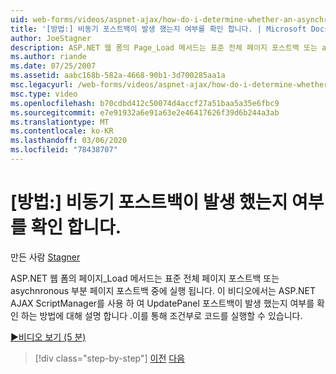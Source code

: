 ```yaml
---
uid: web-forms/videos/aspnet-ajax/how-do-i-determine-whether-an-asynchronous-postback-has-occurred
title: '[방법:] 비동기 포스트백이 발생 했는지 여부를 확인 합니다. | Microsoft Docs'
author: JoeStagner
description: ASP.NET 웹 폼의 Page_Load 메서드는 표준 전체 페이지 포스트백 또는 asychnronous 부분 페이지 포스트백 중에 실행 됩니다. 이 비디오에서 ...
ms.author: riande
ms.date: 07/25/2007
ms.assetid: aabc168b-582a-4668-90b1-3d700285aa1a
msc.legacyurl: /web-forms/videos/aspnet-ajax/how-do-i-determine-whether-an-asynchronous-postback-has-occurred
msc.type: video
ms.openlocfilehash: b70cdbd412c50074d4accf27a51baa5a35e6fbc9
ms.sourcegitcommit: e7e91932a6e91a63e2e46417626f39d6b244a3ab
ms.translationtype: MT
ms.contentlocale: ko-KR
ms.lasthandoff: 03/06/2020
ms.locfileid: "78438707"
---
```

# <a name="how-do-i-determine-whether-an-asynchronous-postback-has-occurred"></a>[방법:] 비동기 포스트백이 발생 했는지 여부를 확인 합니다.

만든 사람 [Stagner](https://github.com/JoeStagner)

ASP.NET 웹 폼의 페이지\_Load 메서드는 표준 전체 페이지 포스트백 또는 asychnronous 부분 페이지 포스트백 중에 실행 됩니다. 이 비디오에서는 ASP.NET AJAX ScriptManager를 사용 하 여 UpdatePanel 포스트백이 발생 했는지 여부를 확인 하는 방법에 대해 설명 합니다 .이를 통해 조건부로 코드를 실행할 수 있습니다.

[&#9654;비디오 보기 (5 분)](https://channel9.msdn.com/Blogs/ASP-NET-Site-Videos/how-do-i-determine-whether-an-asynchronous-postback-has-occurred)

> [!div class="step-by-step"]
> [이전](how-do-i-use-javascript-to-refresh-an-aspnet-ajax-updatepanel.md)
> [다음](how-do-i-use-the-conditional-updatemode-of-the-updatepanel.md)
